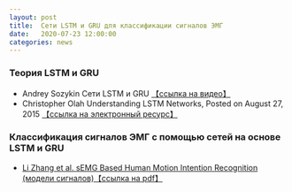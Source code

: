```yaml
---
layout: post
title:  Сети LSTM и GRU для классификации сигналов ЭМГ
date:   2020-07-23 12:00:00
categories: news
---
```

### Теория LSTM и GRU

* Andrey Sozykin Сети LSTM и GRU  [【ссылка на видео】](https://www.youtube.com/watch?v=Kv4NyVW9IZ4)
* Christopher Olah Understanding LSTM Networks, Posted on August 27, 2015 [【ссылка на электронный ресурс】](http://colah.github.io/posts/2015-08-Understanding-LSTMs/)

### Классификация сигналов ЭМГ с помощью сетей на основе LSTM и GRU

* [Li Zhang et al. sEMG Based Human Motion Intention Recognition (модели сигналов)【ссылка на pdf】](http://downloads.hindawi.com/journals/jr/2019/3679174.pdf) 

